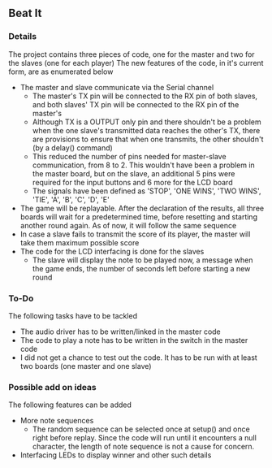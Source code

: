 ## Beat It

### Details
The project contains three pieces of code, one for the master and two for the slaves (one for each player)
The new features of the code, in it's current form, are as enumerated below
   + The master and slave communicate via the Serial channel   
      + The master's TX pin will be connected to the RX pin of both slaves, and both slaves' TX pin will be connected to the RX pin of the master's
      + Although TX is a OUTPUT only pin and there shouldn't be a problem when the one slave's transmitted data reaches the other's TX, there are provisions to ensure that when one transmits, the other shouldn't (by a delay() command)
      + This reduced the number of pins needed for master-slave communication, from 8 to 2. This wouldn't have been a problem in the master board, but on the slave, an additional 5 pins were required for the input buttons and 6 more for the LCD board
      + The signals have been defined as 'STOP', 'ONE WINS', 'TWO WINS', 'TIE', 'A', 'B', 'C', 'D', 'E' 
   + The game will be replayable. After the declaration of the results, all three boards will wait for a predetermined time, before resetting and starting another round again. As of now, it will follow the same sequence
   + In case a slave fails to transmit the score of its player, the master will take them maximum possible score
   + The code for the LCD interfacing is done for the slaves
      + The slave will display the note to be played now, a message when the game ends, the number of seconds left before starting a new round


### To-Do
The following tasks have to be tackled
   + The audio driver has to be written/linked in the master code
   + The code to play a note has to be written in the switch in the master code
   + I did not get a chance to test out the code. It has to be run with at least two boards (one master and one slave)


### Possible add on ideas
The following features can be added
   + More note sequences
      + The random sequence can be selected once at setup() and once right before replay. Since the code will run until it encounters a null character, the length of note sequence is not a cause for concern.
   + Interfacing LEDs to display winner and other such details
